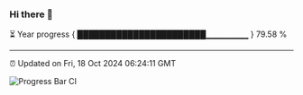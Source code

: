 ### Hi there 👋

⏳ Year progress { ███████████████████████▁▁▁▁▁▁▁ } 79.58 %

---

⏰ Updated on Fri, 18 Oct 2024 06:24:11 GMT

![Progress Bar CI](https://github.com/liununu/liununu/workflows/Progress%20Bar%20CI/badge.svg)
